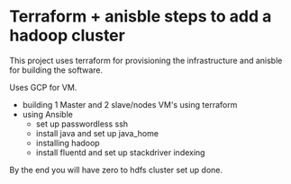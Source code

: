 # Terraform + anisble steps to add a hadoop cluster

This project uses terraform for provisioning the infrastructure and anisble for building the software.

Uses GCP for VM.

* building 1 Master and 2 slave/nodes VM's using terraform
* using Ansible
  * set up passwordless ssh
  * install java and set up java_home
  * installing hadoop 
  * install fluentd and set up stackdriver indexing
 
 By the end you will have zero to hdfs cluster set up done.
